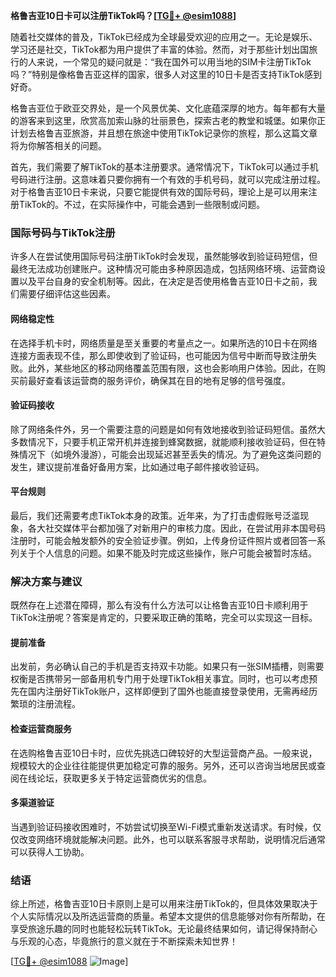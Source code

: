 **格鲁吉亚10日卡可以注册TikTok吗？[[TG💪+ @esim1088](https://t.me/s/esim1088)]**

随着社交媒体的普及，TikTok已经成为全球最受欢迎的应用之一。无论是娱乐、学习还是社交，TikTok都为用户提供了丰富的体验。然而，对于那些计划出国旅行的人来说，一个常见的疑问就是：“我在国外可以用当地的SIM卡注册TikTok吗？”特别是像格鲁吉亚这样的国家，很多人对这里的10日卡是否支持TikTok感到好奇。

格鲁吉亚位于欧亚交界处，是一个风景优美、文化底蕴深厚的地方。每年都有大量的游客来到这里，欣赏高加索山脉的壮丽景色，探索古老的教堂和城堡。如果你正计划去格鲁吉亚旅游，并且想在旅途中使用TikTok记录你的旅程，那么这篇文章将为你解答相关的问题。

首先，我们需要了解TikTok的基本注册要求。通常情况下，TikTok可以通过手机号码进行注册。这意味着只要你拥有一个有效的手机号码，就可以完成注册过程。对于格鲁吉亚10日卡来说，只要它能提供有效的国际号码，理论上是可以用来注册TikTok的。不过，在实际操作中，可能会遇到一些限制或问题。

### 国际号码与TikTok注册

许多人在尝试使用国际号码注册TikTok时会发现，虽然能够收到验证码短信，但最终无法成功创建账户。这种情况可能由多种原因造成，包括网络环境、运营商设置以及平台自身的安全机制等。因此，在决定是否使用格鲁吉亚10日卡之前，我们需要仔细评估这些因素。

#### 网络稳定性

在选择手机卡时，网络质量是至关重要的考量点之一。如果所选的10日卡在网络连接方面表现不佳，那么即使收到了验证码，也可能因为信号中断而导致注册失败。此外，某些地区的移动网络覆盖范围有限，这也会影响用户体验。因此，在购买前最好查看该运营商的服务评价，确保其在目的地有足够的信号强度。

#### 验证码接收

除了网络条件外，另一个需要注意的问题是如何有效地接收到验证码短信。虽然大多数情况下，只要手机正常开机并连接到蜂窝数据，就能顺利接收验证码，但在特殊情况下（如境外漫游），可能会出现延迟甚至丢失的情况。为了避免这类问题的发生，建议提前准备好备用方案，比如通过电子邮件接收验证码。

#### 平台规则

最后，我们还需要考虑TikTok本身的政策。近年来，为了打击虚假账号泛滥现象，各大社交媒体平台都加强了对新用户的审核力度。因此，在尝试用非本国号码注册时，可能会触发额外的安全验证步骤。例如，上传身份证件照片或者回答一系列关于个人信息的问题。如果不能及时完成这些操作，账户可能会被暂时冻结。

### 解决方案与建议

既然存在上述潜在障碍，那么有没有什么方法可以让格鲁吉亚10日卡顺利用于TikTok注册呢？答案是肯定的，只要采取正确的策略，完全可以实现这一目标。

#### 提前准备

出发前，务必确认自己的手机是否支持双卡功能。如果只有一张SIM插槽，则需要权衡是否携带另一部备用机专门用于处理TikTok相关事宜。同时，也可以考虑预先在国内注册好TikTok账户，这样即便到了国外也能直接登录使用，无需再经历繁琐的注册流程。

#### 检查运营商服务

在选购格鲁吉亚10日卡时，应优先挑选口碑较好的大型运营商产品。一般来说，规模较大的企业往往能提供更加稳定可靠的服务。另外，还可以咨询当地居民或查阅在线论坛，获取更多关于特定运营商优劣的信息。

#### 多渠道验证

当遇到验证码接收困难时，不妨尝试切换至Wi-Fi模式重新发送请求。有时候，仅仅改变网络环境就能解决问题。此外，也可以联系客服寻求帮助，说明情况后通常可以获得人工协助。

### 结语

综上所述，格鲁吉亚10日卡原则上是可以用来注册TikTok的，但具体效果取决于个人实际情况以及所选运营商的质量。希望本文提供的信息能够对你有所帮助，在享受旅途乐趣的同时也能轻松玩转TikTok。无论最终结果如何，请记得保持耐心与乐观的心态，毕竟旅行的意义就在于不断探索未知世界！

[[TG💪+ @esim1088](https://t.me/s/esim1088) ![Image](https://i.postimg.cc/4NQfJmqS/Snipaste-2025-05-13-00-14-12.png)]